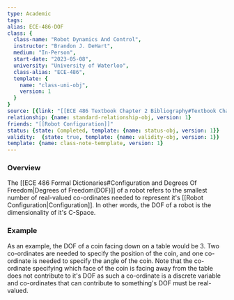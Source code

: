 ```yaml
---
type: Academic
tags:
alias: ECE-486-DOF
class: {
  class-name: "Robot Dynamics And Control",
  instructor: "Brandon J. DeHart",
  medium: "In-Person",
  start-date: "2023-05-08",
  university: "University of Waterloo",
  class-alias: "ECE-486",
  template: {
    name: "class-uni-obj",
    version: 1
  }
}
source: [{link: "[[ECE 486 Textbook Chapter 2 Bibliography#Textbook Chapter 2.0]]", alias: tbch2-ECE-486, template: {name: bib-source-obj , version: 1}}, {link: "[[ECE 486 Textbook Chapter 2 Bibliography#Textbook Chapter 2.1]]", alias: tbch2s1-ECE-486, template: {name: bib-source-obj , version: 1}}, {link: "[[ECE 486 Class Videos Bibliography#Video Set 1]]", alias: VidCh2-ECE-486, template: {name: bib-source-obj , version: 1}}]
relationship: {name: standard-relationship-obj, version: 1}
friends: "[[Robot Configuration]]"
status: {state: Completed, template: {name: status-obj, version: 1}}
validity:  {state: true, template: {name: validity-obj, version: 1}}
template: {name: class-note-temnplate, version: 1}
---
```

### Overview
The [[ECE 486 Formal Dictionaries#Configuration and Degrees Of Freedom|Degrees of Freedom(DOF)]] of a robot refers to the smallest number of real-valued co-ordinates needed to represent it's [[Robot Configuration|Configuration]]. In other words, the DOF of a robot is the dimensionality of it's C-Space. 

### Example
As an example, the DOF of a coin facing down on a table would be 3. Two co-ordinates are needed to specify the position of the coin, and one co-ordinate is needed to specify the angle of the coin. Note that the co-ordinate specifying which face of the coin is facing away from the table does not contribute to it's DOF as such a co-ordinate is a discrete variable and co-ordinates that can contribute to something's DOF must be real-valued.
